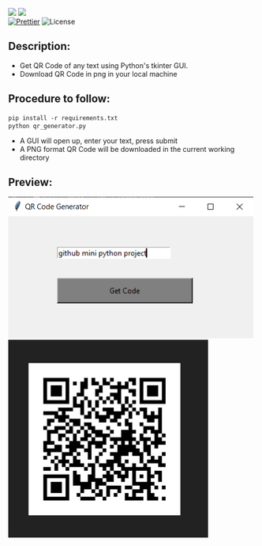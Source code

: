 ![](http://ForTheBadge.com/images/badges/made-with-python.svg)
![](https://forthebadge.com/images/badges/built-by-developers.svg)</br>
[![Prettier](https://img.shields.io/badge/Code%20Style-Prettier-red.svg)](https://github.com/prettier/prettier)
![License](https://img.shields.io/badge/License-MIT-red.svg)</br>

## Description: 
- Get QR Code of any text using Python's tkinter GUI.
- Download QR Code in png in your local machine

## Procedure to follow: 
    pip install -r requirements.txt
    python qr_generator.py
- A GUI will open up, enter your text, press submit
- A PNG format QR Code will be downloaded in the current working directory

## Preview: 
![](./Images/vivekScreen01.png)
<br/>
![](./Images/vivekScreen02.png)
